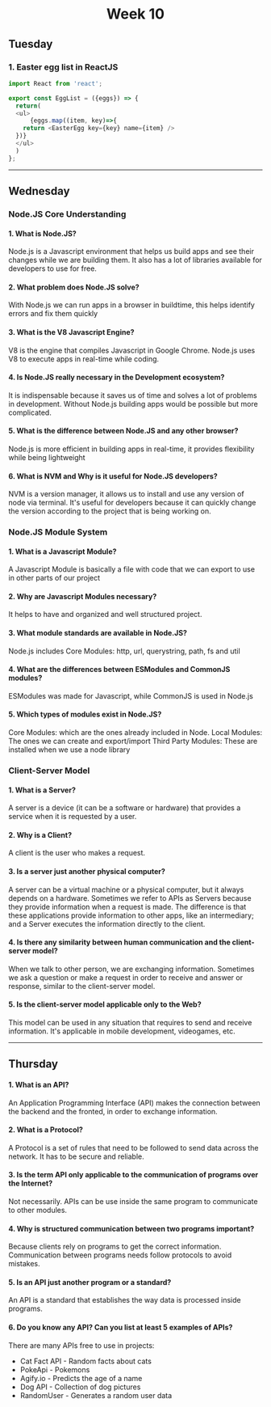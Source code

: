 <h1 align=center>Week 10</h1>

## Tuesday
### 1. Easter egg list in ReactJS
```javascript
import React from 'react';

export const EggList = ({eggs}) => {
  return(
  <ul>
      {eggs.map((item, key)=>{
    return <EasterEgg key={key} name={item} />
  })}
  </ul>
  )
};
```
___
## Wednesday
### Node.JS Core Understanding
#### 1. What is Node.JS?
  Node.js is a Javascript environment that helps us build apps and see their changes while we are building them. It also has a lot of libraries available for 
  developers   to use for free.
#### 2. What problem does Node.JS solve?
  With Node.js we can run apps in a browser in buildtime, this helps identify errors and fix them quickly
#### 3. What is the V8 Javascript Engine?
  V8 is the engine that compiles Javascript in Google Chrome. Node.js uses V8 to execute apps in real-time while coding.
#### 4. Is Node.JS really necessary in the Development ecosystem?
  It is indispensable because it saves us of time and solves a lot of problems in development. Without Node.js building apps would be possible but more complicated.
#### 5. What is the difference between Node.JS and any other browser?
  Node.js is more efficient in building apps in real-time, it provides flexibility while being lightweight 
#### 6. What is NVM and Why is it useful for Node.JS developers?
  NVM is a version manager, it allows us to install and use any version of node via terminal. It's useful for developers because it can quickly change the version
  according to the project that is being working on.
  
### Node.JS Module System
#### 1. What is a Javascript Module?
  A Javascript Module is basically a file with code that we can export to use in other parts of our project
#### 2. Why are Javascript Modules necessary?
  It helps to have and organized and well structured project.
#### 3. What module standards are available in Node.JS?
  Node.js includes Core Modules: http, url, querystring, path, fs and util
#### 4. What are the differences between ESModules and CommonJS modules?
  ESModules was made for Javascript, while CommonJS is used in Node.js
#### 5. Which types of modules exist in Node.JS?
  Core Modules: which are the ones already included in Node.
  Local Modules: The ones we can create and export/import
  Third Party Modules: These are installed when we use a node library 
  
### Client-Server Model
#### 1. What is a Server?
  A server is a device (it can be a software or hardware) that provides a service when it is requested by a user.
#### 2. Why is a Client?
  A client is the user who makes a request.
#### 3. Is a server just another physical computer?
  A server can be a virtual machine or a physical computer, but it always depends on a hardware. Sometimes we refer to APIs as Servers because they provide information 
  when a request is made. The difference is that these applications provide information to other apps, like an intermediary; and a Server executes the information 
  directly to the client.
#### 4. Is there any similarity between human communication and the client-server model?
  When we talk to other person, we are exchanging information. Sometimes we ask a question or make a request in order to receive and answer or response, similar to the 
  client-server model.
#### 5. Is the client-server model applicable only to the Web?
  This model can be used in any situation that requires to send and receive information. It's applicable in mobile development, videogames, etc.
___
## Thursday
#### 1. What is an API?
  An Application Programming Interface (API) makes the connection between the backend and the fronted, in order to exchange information.
#### 2. What is a Protocol?
  A Protocol is a set of rules that need to be followed to send data across the network. It has to be secure and reliable.
#### 3. Is the term API only applicable to the communication of programs over the Internet?
  Not necessarily. APIs can be use inside the same program to communicate to other modules.
#### 4. Why is structured communication between two programs important?
  Because clients rely on programs to get the correct information. Communication between programs needs follow protocols to avoid mistakes.
#### 5. Is an API just another program or a standard?
  An API is a standard that establishes the way data is processed inside programs.
#### 6. Do you know any API? Can you list at least 5 examples of APIs?
  There are many APIs free to use in projects:
  - Cat Fact API - Random facts about cats
  - PokeApi - Pokemons
  - Agify.io - Predicts the age of a name
  - Dog API - Collection of dog pictures
  - RandomUser - Generates a random user data
